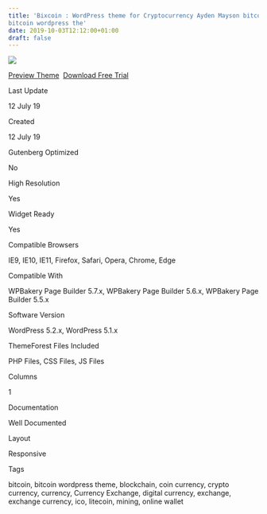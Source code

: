 ```yaml
---
title: 'Bixcoin : WordPress theme for Cryptocurrency Ayden Mayson bitcoin
bitcoin wordpress the'
date: 2019-10-03T12:12:00+01:00
draft: false
---
```


[![](https://3.bp.blogspot.com/-EhVj1aCJJSg/XZXXklzov1I/AAAAAAAAFYM/qe6QXUowHHMi6FuRVNwlgHDyPe_ZITDmQCLcBGAsYHQ/s400/bixcoin-wordpress-theme-for-cryptocurrency-download.jpg)](https://3.bp.blogspot.com/-EhVj1aCJJSg/XZXXklzov1I/AAAAAAAAFYM/qe6QXUowHHMi6FuRVNwlgHDyPe_ZITDmQCLcBGAsYHQ/s1600/bixcoin-wordpress-theme-for-cryptocurrency-download.jpg)

[Preview Theme](https://fxtheme.com/item/bixcoin-wordpress-theme-for-cryptocurrency/23578473?s_do=preview "live Preview Bixcoin : WordPress theme for Cryptocurrency")  [Download Free Trial](https://fxtheme.com/item/bixcoin-wordpress-theme-for-cryptocurrency/23578473?s_do=theme13941.zip "Downnload Free Trial Bixcoin : WordPress theme for Cryptocurrency")

Last Update

12 July 19

Created

12 July 19

Gutenberg Optimized

No

High Resolution

Yes

Widget Ready

Yes

Compatible Browsers

IE9, IE10, IE11, Firefox, Safari, Opera, Chrome, Edge

Compatible With

WPBakery Page Builder 5.7.x, WPBakery Page Builder 5.6.x, WPBakery Page Builder 5.5.x

Software Version

WordPress 5.2.x, WordPress 5.1.x

ThemeForest Files Included

PHP Files, CSS Files, JS Files

Columns

1

Documentation

Well Documented

Layout

Responsive

Tags

bitcoin, bitcoin wordpress theme, blockchain, coin currency, crypto currency, currency, Currency Exchange, digital currency, exchange, exchange currency, ico, litecoin, mining, online wallet